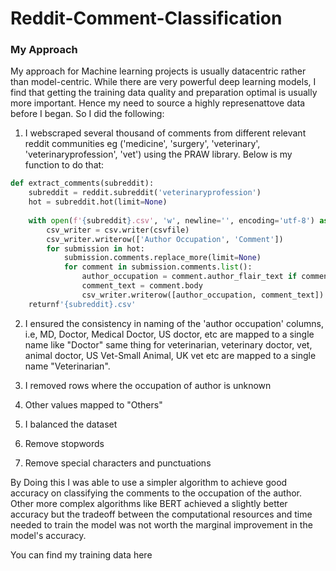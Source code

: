 # Reddit-Comment-Classification

### My Approach
My approach for Machine learning projects is usually datacentric rather than model-centric. While there are very powerful deep learning models, I find that getting the training data quality and preparation optimal is usually more important. Hence my need to source a highly represenattove data before I began. So I did the following:

1. I webscraped several thousand of comments from different relevant reddit communities eg ('medicine', 'surgery', 'veterinary', 'veterinaryprofession', 'vet') using the PRAW library. Below is my function to do that:

```python
def extract_comments(subreddit):
    subreddit = reddit.subreddit('veterinaryprofession')
    hot = subreddit.hot(limit=None)
    
    with open(f'{subreddit}.csv', 'w', newline='', encoding='utf-8') as csvfile:
        csv_writer = csv.writer(csvfile)
        csv_writer.writerow(['Author Occupation', 'Comment'])
        for submission in hot:
            submission.comments.replace_more(limit=None) 
            for comment in submission.comments.list():
                author_occupation = comment.author_flair_text if comment.author_flair_text else "Unknown"
                comment_text = comment.body
                csv_writer.writerow([author_occupation, comment_text])
    returnf'{subreddit}.csv'
```

2. I ensured the consistency in naming of the 'author occupation' columns, i.e, MD, Doctor, Medical Doctor, US doctor, etc are mapped to a single name like "Doctor" same thing for veterinarian, veterinary doctor, vet, animal doctor, US Vet-Small Animal, UK vet etc are mapped to a single name "Veterinarian". 

3. I removed rows where the occupation of author is unknown
4. Other values mapped to "Others"
5. I balanced the dataset
6. Remove stopwords
7. Remove special characters and punctuations

By Doing this I was able to use a simpler algorithm to achieve good accuracy on classifying the comments to the occupation of the author. Other more complex algorithms like BERT achieved a slightly better accuracy but the tradeoff between the computational resources and time needed to train the model was not worth the marginal improvement in the model's accuracy.

You can find my training data here
